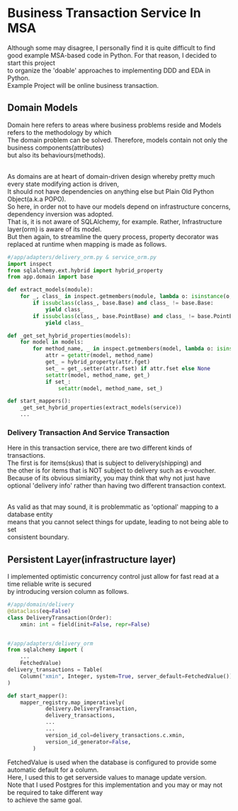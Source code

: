 # Business Transaction Service In MSA

<p>
Although some may disagree, I personally find it is quite difficult to find<br> 
good example MSA-based code in Python. For that reason, I decided to start this project<br>
to organize the 'doable' approaches to implementing DDD and EDA in Python.<br>
Example Project will be online business transaction.<br>
</p>



## Domain Models
Domain here refers to areas where business problems reside and Models refers to the methodology by which<br>
The domain problem can be solved. Therefore, models contain not only the business components(attributes)<br>
but also its behaviours(methods).<br><br>

As domains are at heart of domain-driven design whereby pretty much every state modifying action is driven,<br>
It should not have dependencies on anything else but Plain Old Python Object(a.k.a POPO).<br>
So here, in order not to have our models depend on infrastructure concerns, dependency inversion was adopted.<br>
That is, it is not aware of SQLAlchemy, for example. Rather, Infrastructure layer(orm) is aware of its model.<br>
But then again, to streamline the query process, property decorator was replaced at runtime when mapping is made as follows.<br>

```python
#/app/adapters/delivery_orm.py & service_orm.py
import inspect
from sqlalchemy.ext.hybrid import hybrid_property
from app.domain import base

def extract_models(module):
    for _, class_ in inspect.getmembers(module, lambda o: isinstance(o, type)):
        if issubclass(class_, base.Base) and class_ != base.Base:
            yield class_
        if issubclass(class_, base.PointBase) and class_ != base.PointBase:
            yield class_

def _get_set_hybrid_properties(models):
    for model in models:
        for method_name, _ in inspect.getmembers(model, lambda o: isinstance(o, property)):
            attr = getattr(model, method_name)
            get_ = hybrid_property(attr.fget)
            set_ = get_.setter(attr.fset) if attr.fset else None
            setattr(model, method_name, get_)
            if set_:
                setattr(model, method_name, set_)

def start_mappers():
    _get_set_hybrid_properties(extract_models(service))
    ...
```

### Delivery Transaction And Service Transaction
Here in this transaction service, there are two different kinds of transactions.<br>
The first is for items(skus) that is subject to delivery(shipping) and<br>
the other is for items that is NOT subject to delivery such as e-voucher.<br>
Because of its obvious simiarity, you may think that why not just have<br>
optional 'delivery info' rather than having two different transaction context.<br><br>

As valid as that may sound, it is problemmatic as 'optional' mapping to a database entity<br>
means that you cannot select things for update, leading to not being able to set<br>
consistent boundary.<br> 

## Persistent Layer(infrastructure layer)
I implemented optimistic concurrency control just allow for fast read at a time reliable write is secured<br>
by introducing version column as follows.<br>

```python
#/app/domain/delivery
@dataclass(eq=False)
class DeliveryTransaction(Order):
    xmin: int = field(init=False, repr=False)


#/app/adapters/delivery_orm
from sqlalchemy import (
    ...
    FetchedValue)
delivery_transactions = Table(
    Column("xmin", Integer, system=True, server_default=FetchedValue()),  # system column
)

def start_mapper():
    mapper_registry.map_imperatively(
            delivery.DeliveryTransaction,
            delivery_transactions,
            ...
            ... 
            version_id_col=delivery_transactions.c.xmin,
            version_id_generator=False,
        )
```
FetchedValue is used when the database is configured to provide some automatic default for a column.<br>
Here, I used this to get serverside values to manage update version.<br>
Note that I used Postgres for this implementation and you may or may not be required to take different way<br>
to achieve the same goal.<br>